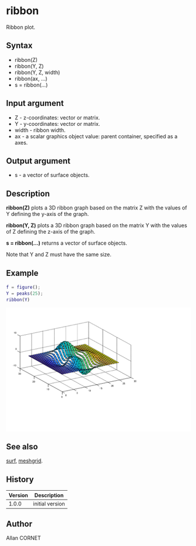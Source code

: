 # ribbon

Ribbon plot.

## Syntax

- ribbon(Z)
- ribbon(Y, Z)
- ribbon(Y, Z, width)
- ribbon(ax, ...)
- s = ribbon(...)

## Input argument

- Z - z-coordinates: vector or matrix.
- Y - y-coordinates: vector or matrix.
- width - ribbon width.
- ax - a scalar graphics object value: parent container, specified as a axes.

## Output argument

- s - a vector of surface objects.

## Description

  <p><b>ribbon(Z)</b> plots a 3D ribbon graph based on the matrix Z with the values of Y defining the y-axis of the graph.</p>
  <p><b>ribbon(Y, Z)</b> plots a 3D ribbon graph based on the matrix Y with the values of Z defining the z-axis of the graph.</p>
  <p><b>s = ribbon(...)</b> returns a vector of surface objects.</p>
  <p>Note that Y and Z must have the same size.</p>

## Example

```matlab
f = figure();
Y = peaks(25);
ribbon(Y)
```

<img src="ribbon_1_60CAE95.svg" align="middle"/>

## See also

[surf](surf.md), [meshgrid](../elementary_functions/meshgrid.md).

## History

| Version | Description     |
| ------- | --------------- |
| 1.0.0   | initial version |

## Author

Allan CORNET
